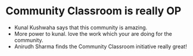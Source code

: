 # Community Classroom is really OP

- Kunal Kushwaha says that this community is amazing.
- More power to kunal. love the work which your are doing for the community.
- Anirudh Sharma finds the Community Classroom initiative really great!

